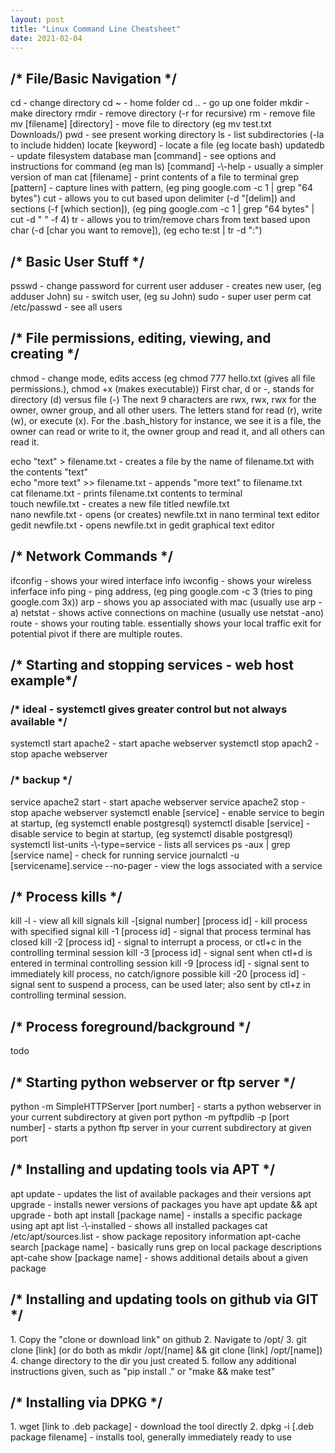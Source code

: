 ```yaml
---
layout: post
title: "Linux Command Line Cheatsheet"
date: 2021-02-04
---
```


<h2>/* File/Basic Navigation */</h2>  
cd - change directory  
cd ~ - home folder  
cd .. - go up one folder  
mkdir - make directory  
rmdir - remove directory (-r for recursive)  
rm - remove file  
mv [filename] [directory] - move file to directory (eg mv test.txt Downloads/)  
pwd - see present working directory  
ls - list subdirectories (-la to include hidden)  
locate [keyword] - locate a file (eg locate bash)  
updatedb - update filesystem database  
man [command] - see options and instructions for command (eg man ls)  
[command] -\-help - usually a simpler version of man  
cat [filename] - print contents of a file to terminal  
grep [pattern] - capture lines with pattern, (eg ping google.com -c 1 | grep "64 bytes")  
cut - allows you to cut based upon delimiter (-d "[delim]) and sections (-f [which section]), (eg ping google.com -c 1 | grep "64 bytes" | cut -d " " -f 4)  
tr - allows you to trim/remove chars from text based upon char (-d [char you want to remove]), (eg echo te:st | tr -d ":")  


<h2>/* Basic User Stuff */</h2>  
psswd - change password for current user  
adduser - creates new user, (eg adduser John)  
su - switch user, (eg su John)  
sudo - super user perm  
cat /etc/passwd - see all users  


<h2>/* File permissions, editing, viewing, and creating */</h2>  
chmod - change mode, edits access (eg chmod 777 hello.txt (gives all file permissions.), chmod +x (makes executable))  
First char, d or -, stands for directory (d) versus file (-)  
The next 9 characters are rwx, rwx, rwx for the owner, owner group, and all other users. The letters stand for read (r), write (w), or execute (x). For the .bash_history for instance, we see it is a file, the owner can read or write to it, the owner group and read it, and all others can read it.  

echo "text" > filename.txt - creates a file by the name of filename.txt with the contents "text"  
echo "more text" >> filename.txt - appends "more text" to filename.txt  
cat filename.txt - prints filename.txt contents to terminal  
touch newfile.txt - creates a new file titled newfile.txt  
nano newfile.txt - opens (or creates) newfile.txt in nano terminal text editor  
gedit newfile.txt  - opens newfile.txt in gedit graphical text editor  


<h2>/* Network Commands */</h2>  
ifconfig - shows your wired interface info  
iwconfig - shows your wireless inferface info  
ping - ping address, (eg ping google.com -c 3 (tries to ping google.com 3x))  
arp - shows you ap associated with mac (usually use arp -a)  
netstat - shows active connections on machine (usually use netstat -ano)  
route - shows your routing table. essentially shows your local traffic exit for potential pivot if there are multiple routes.  


<h2>/* Starting and stopping services - web host example*/</h2>  
<h3>/* ideal - systemctl gives greater control but not always available */</h3>  
systemctl start apache2 - start apache webserver  
systemctl stop apach2 - stop apache webserver  
<h3>/* backup */</h3>  
service apache2 start - start apache webserver  
service apache2 stop - stop apache webserver  
systemctl enable [service] - enable service to begin at startup, (eg systemctl enable postgresql)  
systemctl disable [service] - disable service to begin at startup, (eg systemctl disable postgresql)  
systemctl list-units -\-type=service - lists all services  
ps -aux | grep [service name] - check for running service  
journalctl -u [servicename].service --no-pager - view the logs associated with a service  


<h2>/* Process kills */</h2>  
kill -l - view all kill signals  
kill -[signal number] [process id] - kill process with specified signal  
kill -1 [process id] - signal that process terminal has closed  
kill -2 [process id] - signal to interrupt a process, or ctl+c in the controlling terminal session  
kill -3 [process id] - signal sent when ctl+d is entered in terminal controlling session  
kill -9 [process id] - signal sent to immediately kill process, no catch/ignore possible  
kill -20 [process id] - signal sent to suspend a process, can be used later; also sent by ctl+z in controlling terminal session.  


<h2>/* Process foreground/background */</h2>  
todo  


<h2>/* Starting python webserver or ftp server */</h2>  
python -m SimpleHTTPServer [port number] - starts a python webserver in your current subdirectory at given port  
python -m pyftpdlib -p [port number] - starts a python ftp server in your current subdirectory at given port  


<h2>/* Installing and updating tools via APT */</h2>  
apt update - updates the list of available packages and their versions  
apt upgrade - installs newer versions of packages you have  
apt update && apt upgrade - both  
apt install [package name] - installs a specific package using apt  
apt list -\-installed - shows all installed packages  
cat /etc/apt/sources.list -  show package repository information  
apt-cache search [package name] - basically runs grep on local package descriptions  
apt-cahe show [package name] - shows additional details about a given package  


<h2>/* Installing and updating tools on github via GIT */</h2>  
1. Copy the "clone or download link" on github  
2. Navigate to /opt/  
3. git clone [link] (or do both as mkdir /opt/[name] && git clone [link] /opt/[name])  
4. change directory to the dir you just created  
5. follow any additional instructions given, such as "pip install ." or "make && make test"  


<h2>/* Installing via DPKG */</h2>  
1. wget [link to .deb package] - download the tool directly  
2. dpkg -i [.deb package filename] -  installs tool, generally immediately ready to use  
